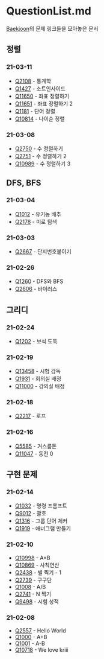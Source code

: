 # QuestionList.md

[Baekjoon](https://www.acmicpc.net/)의 문제 링크들을 모아놓은 문서

## 정렬

### 21-03-11

* [Q2108](https://www.acmicpc.net/problem/2108) - 통계학
* [Q1427](https://www.acmicpc.net/problem/1427) - 소트인사이드
* [Q11650](https://www.acmicpc.net/problem/11650) - 좌표 정렬하기
* [Q11651](https://www.acmicpc.net/problem/11651) - 좌표 정렬하기 2
* [Q1181](https://www.acmicpc.net/problem/1181) - 단어 정렬
* [Q10814](https://www.acmicpc.net/problem/10814) - 나이순 정렬

### 21-03-08

* [Q2750](https://www.acmicpc.net/problem/2750) - 수 정렬하기
* [Q2751](https://www.acmicpc.net/problem/2751) - 수 정렬하기 2
* [Q10989](https://www.acmicpc.net/problem/10989) - 수 정렬하기 3

## DFS, BFS

### 21-03-04

* [Q1012](https://www.acmicpc.net/problem/1012) - 유기농 배추
* [Q2178](https://www.acmicpc.net/problem/2178) - 미로 탐색

### 21-03-03

* [Q2667](https://www.acmicpc.net/problem/2667) - 단지번호붙이기

### 21-02-26

* [Q1260](https://www.acmicpc.net/problem/1260) - DFS와 BFS
* [Q2606](https://www.acmicpc.net/problem/2606) - 바이러스

## 그리디

### 21-02-24

* [Q1202](https://www.acmicpc.net/problem/1202) - 보석 도둑

### 21-02-19

* [Q13458](https://www.acmicpc.net/problem/13458) - 시험 감독
* [Q1931](https://www.acmicpc.net/problem/1931) - 회의실 배정
* [Q11000](https://www.acmicpc.net/problem/11000) - 강의실 배정

### 21-02-18

* [Q2217](https://www.acmicpc.net/problem/2217) - 로프

### 21-02-16

* [Q5585](https://www.acmicpc.net/problem/5585) - 거스름돈
* [Q11047](https://www.acmicpc.net/problem/11047) - 동전 0

## 구현 문제

### 21-02-14

* [Q1032](https://www.acmicpc.net/problem/1032) - 명령 프롬프트
* [Q9012](https://www.acmicpc.net/problem/9012) - 괄호
* [Q1316](https://www.acmicpc.net/problem/1316) - 그룹 단어 체커
* [Q1919](https://www.acmicpc.net/problem/1919) - 애너그램 만들기

### 21-02-10

* [Q10998](https://www.acmicpc.net/problem/10998) - A×B
* [Q10869](https://www.acmicpc.net/problem/10869) - 사칙연산
* [Q2438](https://www.acmicpc.net/problem/2438) - 별 찍기 - 1
* [Q2739](https://www.acmicpc.net/problem/2739) - 구구단
* [Q1008](https://www.acmicpc.net/problem/1008) - A/B
* [Q2741](https://www.acmicpc.net/problem/2741) - N 찍기
* [Q9498](https://www.acmicpc.net/problem/9498) - 시험 성적

### 21-02-08

* [Q2557](https://www.acmicpc.net/problem/2557) - Hello World
* [Q1000](https://www.acmicpc.net/problem/1000) - A+B
* [Q1001](https://www.acmicpc.net/problem/1001) - A-B
* [Q10718](https://www.acmicpc.net/problem/10718) - We love kriii
